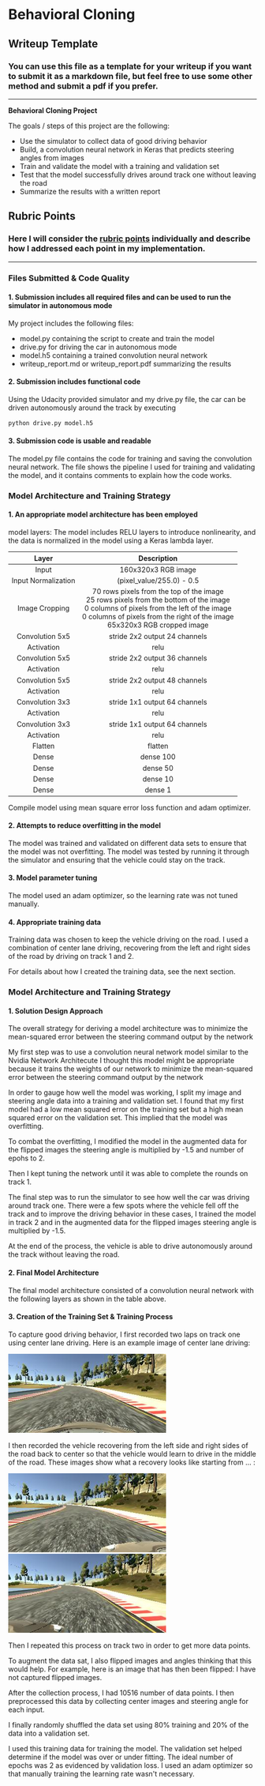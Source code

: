 # **Behavioral Cloning** 

## Writeup Template

### You can use this file as a template for your writeup if you want to submit it as a markdown file, but feel free to use some other method and submit a pdf if you prefer.

---

**Behavioral Cloning Project**

The goals / steps of this project are the following:
* Use the simulator to collect data of good driving behavior
* Build, a convolution neural network in Keras that predicts steering angles from images
* Train and validate the model with a training and validation set
* Test that the model successfully drives around track one without leaving the road
* Summarize the results with a written report


[//]: # (Image References)

[image1]: ./examples/placeholder.png "Model Visualization"
[image2]: ./examples/placeholder.png "Grayscaling"
[image3]: ./examples/placeholder_small.png "Recovery Image"
[image4]: ./examples/placeholder_small.png "Recovery Image"
[image5]: ./examples/placeholder_small.png "Recovery Image"
[image6]: ./examples/placeholder_small.png "Normal Image"
[image7]: ./examples/placeholder_small.png "Flipped Image"

## Rubric Points
### Here I will consider the [rubric points](https://review.udacity.com/#!/rubrics/432/view) individually and describe how I addressed each point in my implementation.  

---
### Files Submitted & Code Quality

#### 1. Submission includes all required files and can be used to run the simulator in autonomous mode

My project includes the following files:
* model.py containing the script to create and train the model
* drive.py for driving the car in autonomous mode
* model.h5 containing a trained convolution neural network 
* writeup_report.md or writeup_report.pdf summarizing the results

#### 2. Submission includes functional code
Using the Udacity provided simulator and my drive.py file, the car can be driven autonomously around the track by executing 
```sh
python drive.py model.h5
```

#### 3. Submission code is usable and readable

The model.py file contains the code for training and saving the convolution neural network. The file shows the pipeline I used for training and validating the model, and it contains comments to explain how the code works.

### Model Architecture and Training Strategy

#### 1. An appropriate model architecture has been employed

model layers:
The model includes RELU layers to introduce nonlinearity, and the data is normalized in the model using a Keras lambda layer.

| Layer         		|     Description	        					| 
|:---------------------:|:---------------------------------------------:| 
| Input         		| 160x320x3 RGB image   							| 
| Input Normalization    | (pixel_value/255.0) - 0.5           |
| Image Cropping    | 70 rows pixels from the top of the image <br> 25 rows pixels from the bottom of the image <br> 0 columns of pixels from the left of the image <br> 0 columns of pixels from the right of the image <br> 65x320x3 RGB cropped image |
| Convolution 5x5 | stride 2x2 output 24 channels | 
| Activation      | relu                          |
| Convolution 5x5 | stride 2x2 output 36 channels | 
| Activation      | relu                          |
| Convolution 5x5 | stride 2x2 output 48 channels | 
| Activation      | relu  
| Convolution 3x3 | stride 1x1 output 64 channels | 
| Activation      | relu  |
| Convolution 3x3 | stride 1x1 output 64 channels | 
| Activation      | relu  |
| Flatten      | flatten  |
| Dense        | dense 100 |
| Dense        | dense 50 |
| Dense        | dense 10 |
| Dense        | dense 1 |

Compile model using mean square error loss function and adam optimizer.

#### 2. Attempts to reduce overfitting in the model

The model was trained and validated on different data sets to ensure that the model was not overfitting. The model was tested by running it through the simulator and ensuring that the vehicle could stay on the track.

#### 3. Model parameter tuning

The model used an adam optimizer, so the learning rate was not tuned manually.

#### 4. Appropriate training data

Training data was chosen to keep the vehicle driving on the road. I used a combination of center lane driving, recovering from the left and right sides of the road by driving on track 1 and 2. 

For details about how I created the training data, see the next section. 

### Model Architecture and Training Strategy

#### 1. Solution Design Approach

The overall strategy for deriving a model architecture was to minimize the mean-squared error between the steering command output by the network

My first step was to use a convolution neural network model similar to the Nvidia Network Architecute I thought this model might be appropriate because it trains the weights of our network to minimize the mean-squared error between the steering command output by the network

In order to gauge how well the model was working, I split my image and steering angle data into a training and validation set. I found that my first model had a low mean squared error on the training set but a high mean squared error on the validation set. This implied that the model was overfitting. 

To combat the overfitting, I modified the model in the augmented data for the flipped images the steering angle is multiplied by -1.5 and number of epohs to 2.

Then I kept tuning the network until it was able to complete the rounds on track 1.

The final step was to run the simulator to see how well the car was driving around track one. There were a few spots where the vehicle fell off the track and to improve the driving behavior in these cases, I trained the model in track 2 and in the augmented data for the flipped images steering angle is multiplied by -1.5.

At the end of the process, the vehicle is able to drive autonomously around the track without leaving the road.

#### 2. Final Model Architecture

The final model architecture consisted of a convolution neural network with the following layers as shown in the table above.

#### 3. Creation of the Training Set & Training Process

To capture good driving behavior, I first recorded two laps on track one using center lane driving. Here is an example image of center lane driving:

![center](./samples/center_2018_02_12_20_22_50_040.jpg?raw=true)

I then recorded the vehicle recovering from the left side and right sides of the road back to center so that the vehicle would learn to drive in the middle of the road. These images show what a recovery looks like starting from ... :

![left](./samples/left_2018_02_12_20_22_50_040.jpg?raw=true)
![right](./samples/right_2018_02_12_20_22_50_040.jpg?raw=true)


Then I repeated this process on track two in order to get more data points.

To augment the data sat, I also flipped images and angles thinking that this would help. For example, here is an image that has then been flipped: I have not captured flipped images.
<!--
![alt text][image6]
![alt text][image7]
-->

After the collection process, I had 10516 number of data points. I then preprocessed this data by collecting center images and steering angle for each input.


I finally randomly shuffled the data set using 80% training and 20% of the data into a validation set. 

I used this training data for training the model. The validation set helped determine if the model was over or under fitting. The ideal number of epochs was 2 as evidenced by validation loss. I used an adam optimizer so that manually training the learning rate wasn't necessary.
